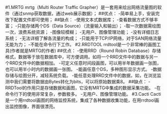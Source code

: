 #1.MRTG
mrtg（Multi Router Traffic Grapher）是一套用来绘出网络流量图的软件（通过snmp获取数据，通过web展示数据）；
##优点：
-简单易上手，安装完改下配置文件即可使用；
##缺点：
-使用文本式数据库；
-查看数据方式不够丰富；
-只能存储两个DS（Data Source）（流量输入和输出）；
-取一次数据需绘图一次，浪费系统资源；
-图像较模糊；
-无用户、图像管理功能；
-没有详细日志系统；
-无法详细了解各流量的构成；
-只能用于TCP/IP网络，对于SAN网络流量无能为力；
-不能在命令行下工作。
#2.RRDTOOL
rrdtool是一个非常棒的画图工具(作者就是MRTG的作者)
##优点：
-使用RRD（Round Robin Database）存储格式，数据等于放在数据库中，可方便调用。如将一个RRD文件中的数据与另一个RRD文件中的数据相加。
-可定义任意时间段画图，可以用半年数据画一张图，也可以用半小时内的数据画一张图。
-能画任意个DS，多种图形显示方式。
-数据存储与绘图分开，减轻系统负载。
-能任意处理RRD文件中的数据，如，在浏览监测中我们需要将数据由Bytes转化为bits，可以将原始数据乘8。
##缺点：
-RRDTool的作用只是存储数据和画图，它没有MRTG中集成的数据采集功能。
-在命令行下的使用非常复杂，参数极多。
-无用户、图像管理功能。
#3.Cacti
Cacti是一个用rrdtool画图的网络监控系统，集成了各种数据收集功能，在用rrdtool画出监控图像，界面很漂亮。
